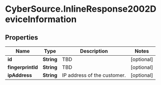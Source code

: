 # CyberSource.InlineResponse2002DeviceInformation

## Properties
Name | Type | Description | Notes
------------ | ------------- | ------------- | -------------
**id** | **String** | TBD | [optional] 
**fingerprintId** | **String** | TBD | [optional] 
**ipAddress** | **String** | IP address of the customer. | [optional] 


